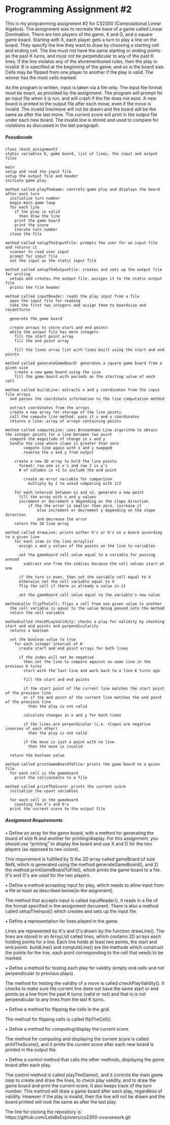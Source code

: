 <h1>Programming Assignment #2</h1>
<p>This is my programming assignment #2 for CS2300 (Computational Linear Algebra). The assignment was to recreate the base of a 
  game called Linear Domination. There are two players of the game, X and O, and a square game board. Starting with X, each player
  gets a turn to play a line on the board. They specify the line they want to draw by choosing a starting cell and ending cell. 
  The line must not have the same starting or ending points as the past K turns, and must not be perpendicular to any of the past
  K lines. If the line violates any of the aforementioned rules, then the play is invalid. K is specified at the beginning of the 
  game, and so is the board size. Cells may be flipped from one player to another if the play is valid. The winner has the most cells
  marked. </p>

<p> As the program is written, input is taken via a file only. The input file format must be exact, as provided by the assignment. The program 
  will prompt for an input file when it is run, and will crash if the file does not exist. A new board is printed to the output file after each 
  move, even if the move is invalid. The invalid line/move will not be drawn and the board will be the same as after the last move. The current 
  score will print in the output file under each new board. The invalid line is stored and used to compare for violations as discussed in the 
  last paragraph.</p>
  
 <h5>Pseudocode</h5>
 
    class rkoch_assignment2
    static variables K, game board, list of lines, the input and output files

    main
    setup and read the input file
    setup the output file and header
    initiate game play

    method called playTheGame: controls game play and displays the board after each turn
      initialize turn number
      begin main game loop
      for each line
        if the play is valid
          then draw the line
        print the game board
        print the score
        iterate turn number
      close the file

    method called setupTheInputFile: prompts the user for an input file and returns it
      scanner to read user input
      prompt for input file
      set the input as the static input file

    method called setupTheOutputFile: creates and sets up the output file for writing
      setups and creates the output file, assigns it to the static output file
      prints the file header

    method called inputReader: reads the play input from a file
      open the input file for reading
      take the first two integers and assign them to boardsize and recentTurns

      generate the game board

      create arrays to store start and end points
      while the output file has more integers
        fill the start point array
        fill the end point array

        fill the lines array list with lines built using the start and end points

    method called generateGameBoard: generates a square game board from a given size
        create a new game board using the size
        fill the game board with periods as the starting value of each cell

    method called buildLine: extracts x and y coordinates from the input file arrays 
      and passes the coordinate information to the line computation method

      extract coordinates from the arrays
      create a new array for storage of the line points
      call the compute line method, pass it x and y coordinates
      returns a line: array of arrays containing points

    method called computeLine: uses Bresenhams Line algorithm to obtain the integer points for a line between two point
      compute the magnitude of change in x and y
      handle the case where slope is greater than zero 
            compute line again with x and y swapped
            reverse the x and y from output

        create a new 2D array to hold the line points
          format: row one is x's and row 2 is y's
          # of columns is +1 to include the end point

            create an error variable for comparison
              multiply by 2 to avoid comparing with 1/2

        for each interval between x1 and x2, generate a new point
          fill the array with x and y values
          increment or decrement x depending on the slope direction
              if the the error is smaller than zero, increase it
                  else increment or decrement y depending on the slope direction
                  and decrease the error
        return the 2D line array

    method called drawLine: prints either X's or O's on a board according to a given line
        for each item in the line arraylist
          assign x and y values of the points on the line to variables

          set the gameboard cell value equal to a variable for passing around
            subtract one from the indices because the cell values start at one

          if the turn is even, then set the variable cell equal to X
          otherwise set the cell variable equal to O
          flip the cell if there is already a value in it

          set the gameboard cell value equal to the variable's new value

    methodcalle flipTheCell: flips a cell from one given value to another
      the cell variable is equal to the value being passed into the method
      return the cell variable

    mathodcalled checkPLayValidity: checks a play for validity by checking start and end points and perpendicularity
      returns a boolean

      set the boolean value to true
        for each integer interval of K
          create start and end point arrays for both lines

          if the index will not be negative
            then set the line to compare against as some line in the previous K turns
            start with the last line and work back to a line K turns ago

            fill the start and end points

            if the start point of the current line matches the start point of the previous line
            or if the end point of the current line matches the end point of the previous line
              then the play is not valid

            calculate changes in x and y for both lines

            if the lines are perpendicular (i.e. slopes are negative inverses of each other)
              then the play is not valid

            if the move is just a point with no line
              then the move is invalid

      return the boolean value

    method called printGameBoardToFile: prints the game board to a given file
      for each cell in the gameboard
        print the cellcontents to a file

    method called printTheScore: prints the current score
      initialize the count variables

      for each cell in the gameboard
        counting the X's and O's
      print the current score to the output file
    
<h5> Assignment Requirements </h5>
<p> • Define an array for the game board, with a method for generating the board of size N and another for printing/display. 
  For this assignment, you should use “printing” to display the board and use X and O for the two players (as opposed to two colors).
  
  This requirement is fulfilled by 1) the 2D array called gameBoard of size NxN, which is generated using the method generateGameBoard(), and
  2) the method printGameBoardToFile(), which prints the game board to a file. X's and O's are used for the two players. 
 
• Define a method accepting input for play, which needs to allow input from a file at least as described below[in the asignment].
  
  The method that accepts input is called inputReader(), it reads in a file of the format specified in the assignment document.
  There is also a method called setupTheInput() which creates and sets up the input file.
  
• Define a representation for lines played in the game.
  
  Lines are represented by X's and O's drawn by the function drawLine(). The lines are stored in an ArrayList called lines, which contains 2D arrays each
  holding points for a line. Each line holds at least two points, the start and end points. buildLine() and computeLine() are the methods which construct
  the points for the line, each point corresponding to the cell that needs to be marked.
  
• Define a method for testing each play for validity (empty end cells and not perpendicular to previous plays).
  
  The method for testing the validity of a move is called checkPlayValidity(). It checks to make sure the current line does not have the 
  same start or end points as a line from the past K turns (valid or not) and that is is not perpendicular to any lines from the last K turns.
  
• Define a method for flipping the cells in the grid.
  
  The method for flipping cells is called flipTheCell().
  
• Define a method for computing/display the current score.
  
  The method for computing and displaying the current score is called printTheScore(), and it prints the current score after each new board is printed
  in the output file.
  
• Define a control method that calls the other methods, displaying the game board after each play. 

  The control method is called playTheGame(), and it controls the main game loop to create and draw the lines, to check play validity, and to draw the 
  game board and print the current score. It also keeps track of the turn number. This method will draw a game board after each play, regardless of 
  validity. However if the play is invalid, then the line will not be drawn and the board printed will look the same as after the last play. </p>

<p> The line for cloning the repository is: https://github.com/LetsBeExplorers/cs2300-coursework.git </p>